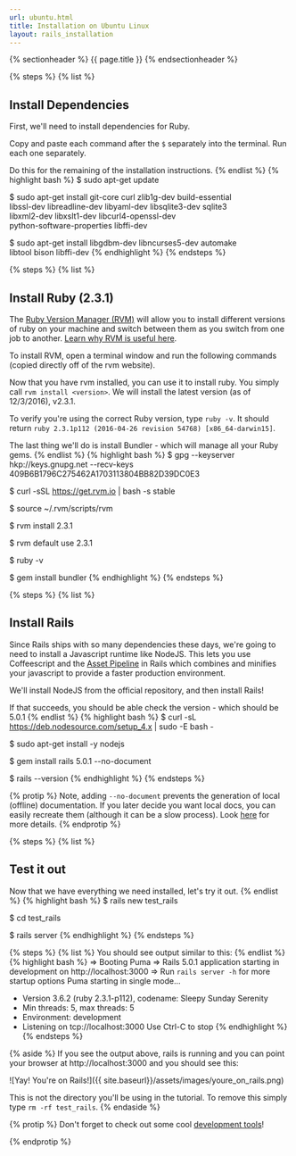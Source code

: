 ```yaml
---
url: ubuntu.html
title: Installation on Ubuntu Linux
layout: rails_installation
---
```


{% sectionheader %}
  {{ page.title }}
{% endsectionheader %}

{% steps %}
{% list %}
## Install Dependencies

First, we'll need to install dependencies for Ruby.

Copy and paste each command after the `$` separately into the terminal. Run each one separately.

Do this for the remaining of the installation instructions.
{% endlist %}
{% highlight bash %}
  $ sudo apt-get update

  $ sudo apt-get install git-core curl zlib1g-dev build-essential \
    libssl-dev libreadline-dev libyaml-dev libsqlite3-dev sqlite3 \
    libxml2-dev libxslt1-dev libcurl4-openssl-dev \
    python-software-properties libffi-dev

  $ sudo apt-get install libgdbm-dev libncurses5-dev automake \
    libtool bison libffi-dev
{% endhighlight %}
{% endsteps %}

{% steps %}
{% list %}
## Install Ruby (2.3.1)

The [Ruby Version Manager (RVM)](http://rvm.io/) will allow you to install different versions of ruby on your machine and switch between them as you switch from one job to another. [Learn why RVM is useful here](https://code.tutsplus.com/articles/why-you-should-use-rvm--net-19529).

To install RVM, open a terminal window and run the following commands (copied directly off of the rvm website).

Now that you have rvm installed, you can use it to install ruby.  You simply call `rvm install <version>`.  We will install the latest version (as of 12/3/2016), v2.3.1.

To verify you're using the correct Ruby version, type `ruby -v`. It should return `ruby 2.3.1p112 (2016-04-26 revision 54768) [x86_64-darwin15]`.

The last thing we'll do is install Bundler - which will manage all your Ruby gems.
{% endlist %}
{% highlight bash %}
  $ gpg --keyserver hkp://keys.gnupg.net --recv-keys \
    409B6B1796C275462A1703113804BB82D39DC0E3

  $ curl -sSL https://get.rvm.io | bash -s stable

  $ source ~/.rvm/scripts/rvm

  $ rvm install 2.3.1

  $ rvm default use 2.3.1

  $ ruby -v

  $ gem install bundler
{% endhighlight %}
{% endsteps %}

{% steps %}
{% list %}
## Install Rails

Since Rails ships with so many dependencies these days, we're going to need to install a Javascript runtime like NodeJS. This lets you use Coffeescript and the [Asset Pipeline](http://guides.rubyonrails.org/asset_pipeline.html) in Rails which combines and minifies your javascript to provide a faster production environment.

We'll install NodeJS from the official repository, and then install Rails!

If that succeeds, you should be able check the version - which should be 5.0.1
{% endlist %}
{% highlight bash %}
  $ curl -sL https://deb.nodesource.com/setup_4.x | sudo -E bash -

  $ sudo apt-get install -y nodejs

  $ gem install rails 5.0.1 --no-document

  $ rails --version
{% endhighlight %}
{% endsteps %}

{% protip %}
Note, adding `--no-document` prevents the generation of local (offline) documentation.  If you later decide you want local docs, you can easily recreate them (although it can be a slow process).  Look [here](http://blog.honeybadger.io/how-to-globally-disable-rdoc-and-ri-during-gem-installs/) for more details.
{% endprotip %}

{% steps %}
{% list %}
## Test it out

Now that we have everything we need installed, let's try it out.
{% endlist %}
{% highlight bash %}
  $ rails new test_rails

  $ cd test_rails

  $ rails server
{% endhighlight %}
{% endsteps %}

{% steps %}
{% list %}
You should see output similar to this:
{% endlist %}
{% highlight bash %}
  => Booting Puma
  => Rails 5.0.1 application starting in development on http://localhost:3000
  => Run `rails server -h` for more startup options
  Puma starting in single mode...
  * Version 3.6.2 (ruby 2.3.1-p112), codename: Sleepy Sunday Serenity
  * Min threads: 5, max threads: 5
  * Environment: development
  * Listening on tcp://localhost:3000
  Use Ctrl-C to stop
{% endhighlight %}
{% endsteps %}

{% aside %}
If you see the output above, rails is running and you can point your browser at http://localhost:3000 and you should see this:

![Yay! You're on Rails!]({{ site.baseurl}}/assets/images/youre_on_rails.png)

This is not the directory you'll be using in the tutorial. To remove this simply type `rm -rf test_rails`.
{% endaside %}

{% protip %}
Don't forget to check out some cool [development tools]({{site.baseurl}}/installation/dev_tools/)!

{% endprotip %}
